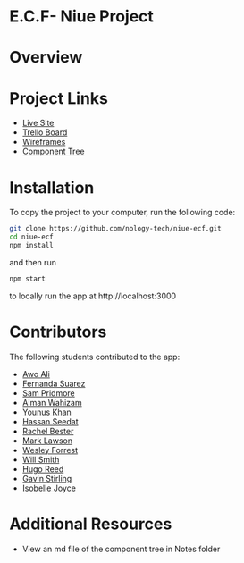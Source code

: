 # E.C.F- Niue Project

# Overview

# Project Links

- [Live Site](https://ecf-future-hub.web.app/)
- [Trello Board](https://trello.com/b/vXkrNAAj/ecf)
- [Wireframes](https://trello.com/b/vXkrNAAj/ecf)
- [Component Tree](https://app.mural.co/invitation/mural/niueclientproject8578/1656342195507?sender=u0be897b7931cfb00fb096975&key=3719cda3-f1d6-40b9-9d69-4a52d3cc588d)

# Installation

To copy the project to your computer, run the following code:

```bash
git clone https://github.com/nology-tech/niue-ecf.git
cd niue-ecf
npm install
```

and then run

```bash
npm start
```

to locally run the app at http://localhost:3000

# Contributors

The following students contributed to the app:

- [Awo Ali](https://github.com/awo-ali)
- [Fernanda Suarez](https://github.com/Fercita06)
- [Sam Pridmore](https://github.com/sPridmore96)
- [Aiman Wahizam](https://github.com/aimanwahizam)
- [Younus Khan](https://github.com/younusk-hub)
- [Hassan Seedat](https://github.com/HassanS85)
- [Rachel Bester](https://github.com/rachel2bester)
- [Mark Lawson](https://github.com/walkonmars36)
- [Wesley Forrest](https://github.com/wesleyforrest)
- [Will Smith](https://github.com/CarapaceonBear)
- [Hugo Reed](https://github.com/HPTR)
- [Gavin Stirling](https://github.com/GavinStirling)
- [Isobelle Joyce](https://github.com/isobelleanna)

# Additional Resources

- View an md file of the component tree in Notes folder
